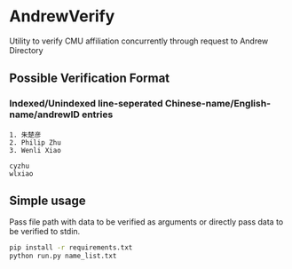 # AndrewVerify
Utility to verify CMU affiliation concurrently through request to Andrew Directory

## Possible Verification Format

### Indexed/Unindexed line-seperated Chinese-name/English-name/andrewID entries

```
1. 朱楚彦
2. Philip Zhu
3. Wenli Xiao
```

```
cyzhu
wlxiao
```

## Simple usage
Pass file path with data to be verified as arguments or directly pass data to be verified to stdin.

```bash
pip install -r requirements.txt
python run.py name_list.txt
```

